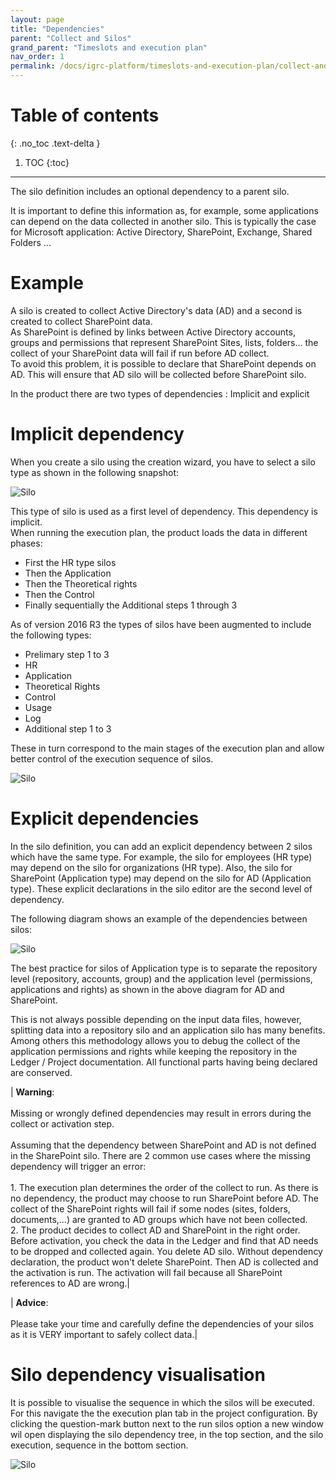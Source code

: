 ```yaml
---
layout: page
title: "Dependencies"
parent: "Collect and Silos"
grand_parent: "Timeslots and execution plan"
nav_order: 1
permalink: /docs/igrc-platform/timeslots-and-execution-plan/collect-and-sillos/depedencies/
---
```


# Table of contents
{: .no_toc .text-delta }

1. TOC
{:toc}
---

The silo definition includes an optional dependency to a parent silo.     

It is important to define this information as, for example, some applications can depend on the data collected in another silo. This is typically the case for Microsoft application: Active Directory, SharePoint, Exchange, Shared Folders ...     

# Example

A silo is created to collect Active Directory's data (AD) and a second is created to collect SharePoint data.     
As SharePoint is defined by links between Active Directory accounts, groups and permissions that represent SharePoint Sites, lists, folders... the collect of your SharePoint data will fail if run before AD collect.      
To avoid this problem, it is possible to declare that SharePoint depends on AD. This will ensure that AD silo will be collected before SharePoint silo.     

In the product there are two types of dependencies : Implicit and explicit     

# Implicit dependency

When you create a silo using the creation wizard, you have to select a silo type as shown in the following snapshot:    

![Silo](igrc-platform/timeslots-and-execution-plan/collecte-et-silos/images/newSilo.png "Silo")

This type of silo is used as a first level of dependency. This dependency is implicit.  
When running the execution plan, the product loads the data in different phases:     

- First the HR type silos
- Then the Application
- Then the Theoretical rights
- Then the Control
- Finally sequentially the Additional steps 1 through 3

As of version 2016 R3 the types of silos have been augmented to include the following types:    

- Prelimary step 1 to 3
- HR
- Application
- Theoretical Rights
- Control
- Usage
- Log
- Additional step 1 to 3    

These in turn correspond to the main stages of the execution plan and allow better control of the execution sequence of silos.   

![Silo](igrc-platform/timeslots-and-execution-plan/collecte-et-silos/images/Silo-creationWizard.png "Silo")

# Explicit dependencies

In the silo definition, you can add an explicit dependency between 2 silos which have the same type. For example, the silo for employees (HR type) may depend on the silo for organizations (HR type). Also, the silo for SharePoint (Application type) may depend on the silo for AD (Application type). These explicit declarations in the silo editor are the second level of dependency.   

The following diagram shows an example of the dependencies between silos:   

![Silo](igrc-platform/timeslots-and-execution-plan/collecte-et-silos/images/siloDependency.png "Silo")

The best practice for silos of Application type is to separate the repository level (repository, accounts, group) and the application level (permissions, applications and rights) as shown in the above diagram for AD and SharePoint.     

This is not always possible depending on the input data files, however, splitting data into a repository silo and an application silo has many benefits. Among others this methodology allows you to debug the collect of the application permissions and rights while keeping the repository in the Ledger / Project documentation. All functional parts having being declared are conserved.  

| **Warning**: <br><br> Missing or wrongly defined dependencies may result in errors during the collect or activation step.<br><br> Assuming that the dependency between SharePoint and AD is not defined in the SharePoint silo. There are 2 common use cases where the missing dependency will trigger an error: <br><br>  1. The execution plan determines the order of the collect to run. As there is no dependency, the product may choose to run SharePoint before AD. The collect of the SharePoint rights will fail if some nodes (sites, folders, documents,...) are granted to AD groups which have not been collected.<br>2. The product decides to collect AD and SharePoint in the right order. Before activation, you check the data in the Ledger and find that AD needs to be dropped and collected again. You delete AD silo. Without dependency declaration, the product won't delete SharePoint. Then AD is collected and the activation is run. The activation will fail because all SharePoint references to AD are wrong.|

| **Advice**: <br><br> Please take your time and carefully define the dependencies of your silos as it is VERY important to safely collect data.|

# Silo dependency visualisation

It is possible to visualise the sequence in which the silos will be executed. For this navigate the the execution plan tab in the project configuration. By clicking the question-mark button next to the run silos option a new window wil open displaying the silo dependency tree, in the top section, and the silo execution, sequence in the bottom section.    

![Silo](igrc-platform/timeslots-and-execution-plan/collecte-et-silos/images/Silo-executionOrder.png "Silo")
